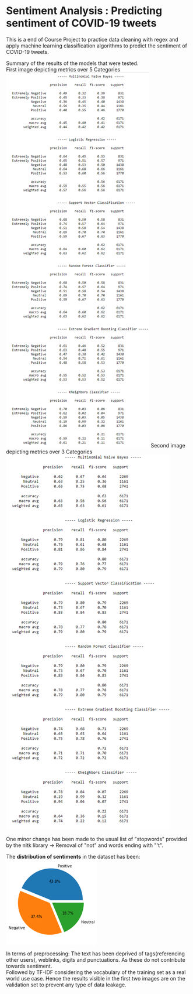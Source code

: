 # Sentiment Analysis : Predicting sentiment of COVID-19 tweets

This is a end of Course Project to practice data cleaning with regex and apply machine learning classification algorithms to predict the sentiment of COVID-19 tweets.<br>

Summary of the results of the models that were tested.<br> First image depicting metrics over 5 Categories
![With 5 Categories](Covid-Sentiment-Analysis-Coronavirus-Tweet-5Categories.png)
Second image depicting metrics over 3 Categories
![With 3 Categories](Covid-Sentiment-Analysis-Coronavirus-Tweet-3Categories.png)
<br>

One minor change has been made to the usual list of "stopwords" provided by the nltk library -> Removal of "not" and words ending with "'t".

The <b>distribution of sentiments</b> in the dataset has been:<br>
![](Sentiment%20Distribution.png)

In terms of preprocessing: The text has been deprived of tags(referencing other users), weblinks, digits and punctuations. As these do not contribute towards sentiment.<br> Followed by TF-IDF considering the vocabulary of the training set as a real world use case. Hence the results visible in the first two images are on the validation set to prevent any type of data leakage.